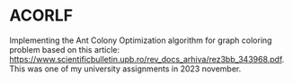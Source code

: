# ACORLF
Implementing the Ant Colony Optimization algorithm for graph coloring problem based on this article: https://www.scientificbulletin.upb.ro/rev_docs_arhiva/rez3bb_343968.pdf.
This was one of my university assignments in 2023 november.
